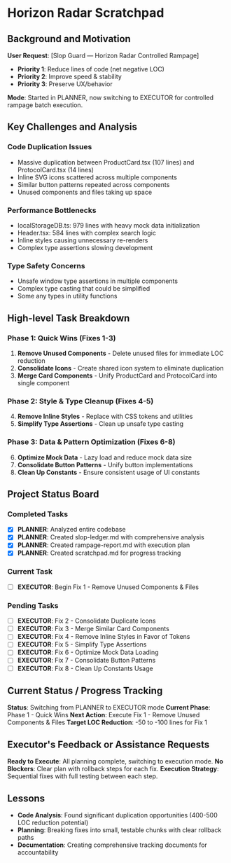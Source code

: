 # Horizon Radar Scratchpad

## Background and Motivation

**User Request**: [Slop Guard — Horizon Radar Controlled Rampage]
- **Priority 1**: Reduce lines of code (net negative LOC)
- **Priority 2**: Improve speed & stability  
- **Priority 3**: Preserve UX/behavior

**Mode**: Started in PLANNER, now switching to EXECUTOR for controlled rampage batch execution.

## Key Challenges and Analysis

### Code Duplication Issues
- Massive duplication between ProductCard.tsx (107 lines) and ProtocolCard.tsx (14 lines)
- Inline SVG icons scattered across multiple components
- Similar button patterns repeated across components
- Unused components and files taking up space

### Performance Bottlenecks
- localStorageDB.ts: 979 lines with heavy mock data initialization
- Header.tsx: 584 lines with complex search logic
- Inline styles causing unnecessary re-renders
- Complex type assertions slowing development

### Type Safety Concerns
- Unsafe window type assertions in multiple components
- Complex type casting that could be simplified
- Some any types in utility functions

## High-level Task Breakdown

### Phase 1: Quick Wins (Fixes 1-3)
1. **Remove Unused Components** - Delete unused files for immediate LOC reduction
2. **Consolidate Icons** - Create shared icon system to eliminate duplication
3. **Merge Card Components** - Unify ProductCard and ProtocolCard into single component

### Phase 2: Style & Type Cleanup (Fixes 4-5)
4. **Remove Inline Styles** - Replace with CSS tokens and utilities
5. **Simplify Type Assertions** - Clean up unsafe type casting

### Phase 3: Data & Pattern Optimization (Fixes 6-8)
6. **Optimize Mock Data** - Lazy load and reduce mock data size
7. **Consolidate Button Patterns** - Unify button implementations
8. **Clean Up Constants** - Ensure consistent usage of UI constants

## Project Status Board

### Completed Tasks
- [x] **PLANNER**: Analyzed entire codebase
- [x] **PLANNER**: Created slop-ledger.md with comprehensive analysis
- [x] **PLANNER**: Created rampage-report.md with execution plan
- [x] **PLANNER**: Created scratchpad.md for progress tracking

### Current Task
- [ ] **EXECUTOR**: Begin Fix 1 - Remove Unused Components & Files

### Pending Tasks
- [ ] **EXECUTOR**: Fix 2 - Consolidate Duplicate Icons
- [ ] **EXECUTOR**: Fix 3 - Merge Similar Card Components
- [ ] **EXECUTOR**: Fix 4 - Remove Inline Styles in Favor of Tokens
- [ ] **EXECUTOR**: Fix 5 - Simplify Type Assertions
- [ ] **EXECUTOR**: Fix 6 - Optimize Mock Data Loading
- [ ] **EXECUTOR**: Fix 7 - Consolidate Button Patterns
- [ ] **EXECUTOR**: Fix 8 - Clean Up Constants Usage

## Current Status / Progress Tracking

**Status**: Switching from PLANNER to EXECUTOR mode
**Current Phase**: Phase 1 - Quick Wins
**Next Action**: Execute Fix 1 - Remove Unused Components & Files
**Target LOC Reduction**: -50 to -100 lines for Fix 1

## Executor's Feedback or Assistance Requests

**Ready to Execute**: All planning complete, switching to execution mode.
**No Blockers**: Clear plan with rollback steps for each fix.
**Execution Strategy**: Sequential fixes with full testing between each step.

## Lessons

- **Code Analysis**: Found significant duplication opportunities (400-500 LOC reduction potential)
- **Planning**: Breaking fixes into small, testable chunks with clear rollback paths
- **Documentation**: Creating comprehensive tracking documents for accountability
